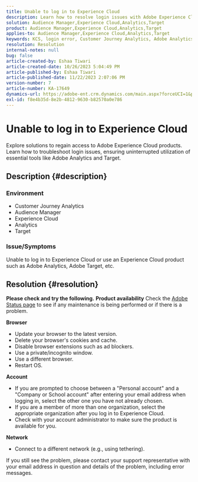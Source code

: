 ```yaml
---
title: Unable to log in to Experience Cloud
description: Learn how to resolve login issues with Adobe Experience Cloud products like Analytics and Target.
solution: Audience Manager,Experience Cloud,Analytics,Target
product: Audience Manager,Experience Cloud,Analytics,Target
applies-to: Audience Manager,Experience Cloud,Analytics,Target
keywords: KCS, login error, Customer Journey Analytics, Adobe Analytics, Experience Cloud
resolution: Resolution
internal-notes: null
bug: false
article-created-by: Eshaa Tiwari
article-created-date: 10/26/2023 5:04:49 PM
article-published-by: Eshaa Tiwari
article-published-date: 11/22/2023 2:07:06 PM
version-number: 7
article-number: KA-17649
dynamics-url: https://adobe-ent.crm.dynamics.com/main.aspx?forceUCI=1&pagetype=entityrecord&etn=knowledgearticle&id=a263c2c3-2174-ee11-9ae7-6045bd0063aa
exl-id: f8e4b35d-8e2b-4812-9630-b82570a0e786
---
```

# Unable to log in to Experience Cloud


Explore solutions to regain access to Adobe Experience Cloud products. Learn how to troubleshoot login issues, ensuring uninterrupted utilization of essential tools like Adobe Analytics and Target.

## Description {#description}


### <b>Environment</b>

- Customer Journey Analytics
- Audience Manager
- Experience Cloud
- Analytics
- Target


### <b>Issue/Symptoms</b>

Unable to log in to Experience Cloud or use an Experience Cloud product such as Adobe Analytics, Adobe Target, etc.


## Resolution {#resolution}

<b>Please check and try the following.</b>
<b>Product availability</b>
Check the [Adobe Status page](https://status.adobe.com) to see if any maintenance is being performed or if there is a problem.

<b>Browser</b>

- Update your browser to the latest version.
- Delete your browser's cookies and cache.
- Disable browser extensions such as ad blockers.
- Use a private/incognito window.
- Use a different browser.
- Restart OS.


<b>Account</b>

- If you are prompted to choose between a "Personal account" and a "Company or School account" after entering your email address when logging in, select the other one you have not already chosen.
- If you are a member of more than one organization, select the appropriate organization after you log in to Experience Cloud.
- Check with your account administrator to make sure the product is available for you.


<b>Network</b>

- Connect to a different network (e.g., using tethering).


If you still see the problem, please contact your support representative with your email address in question and details of the problem, including error messages.
